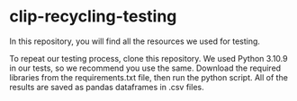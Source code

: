# clip-recycling-testing

In this repository, you will find all the resources we used for testing.

To repeat our testing process, clone this repository. We used Python 3.10.9 in our tests, so we
recommend you use the same. Download the required libraries from the requirements.txt file, then 
run the python script. All of the results are saved as pandas dataframes in .csv files. 
